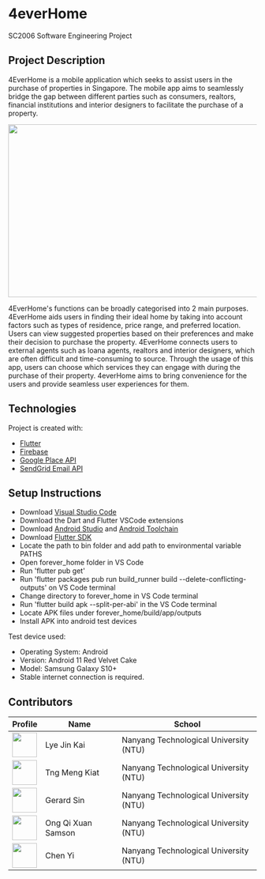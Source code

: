 # 4everHome
SC2006 Software Engineering Project

## Project Description
<p align="justify"> 
  
  4EverHome is a mobile application which seeks to assist users in the purchase of properties in Singapore. The mobile app aims to seamlessly bridge the gap between different parties such as consumers, realtors, financial institutions and interior designers to facilitate the purchase of a property.
  
  <p align="center">
    <img width="650" height="350" src='https://user-images.githubusercontent.com/77598625/229779826-5a7a40be-6bef-451c-9348-327a1d9d5475.png'>
  </p>

  4EverHome's functions can be broadly categorised into 2 main purposes.
  4EverHome aids users in finding their ideal home by taking into account factors such as types of residence, price range, and preferred location. Users can view suggested properties based on their preferences and make their decision to purchase the property.
  4EverHome connects users to external agents such as loana agents, realtors and interior designers, which are often difficult and time-consuming to source. Through the usage of this app, users can choose which services they can engage with during the purchase of their property. 4everHome aims to bring convenience for the users and provide seamless user experiences for them.
</p>


## Technologies

Project is created with:

- [Flutter](https://docs.flutter.dev/get-started/install)
- [Firebase](https://firebase.google.com/)
- [Google Place API](https://developers.google.com/maps/documentation/places/web-service)
- [SendGrid Email API](https://sendgrid.com/solutions/email-api/)


## Setup Instructions

- Download [Visual Studio Code](https://code.visualstudio.com/download)
- Download the Dart and Flutter VSCode extensions
- Download [Android Studio](https://developer.android.com/studio/install) and [Android Toolchain](https://developer.android.com/ndk/downloads)
- Download [Flutter SDK](https://docs.flutter.dev/release/archive)
- Locate the path to bin folder and add path to environmental variable PATHS
- Open forever_home folder in VS Code
- Run 'flutter pub get'
- Run 'flutter packages pub run build_runner build --delete-conflicting-outputs' on VS Code terminal
- Change directory to forever_home in VS Code terminal
- Run 'flutter build apk --split-per-abi' in the VS Code terminal
- Locate APK files under forever_home/build/app/outputs
- Install APK into android test devices

Test device used:
- Operating System: Android 
- Version: Android 11 Red Velvet Cake
- Model: Samsung Galaxy S10+
- Stable internet connection is required.


## Contributors

| Profile                                                                                                                                           | Name             | School                                 |
| ------------------------------------------------------------------------------------------------------------------------------------------------- | ---------------- | -------------------------------------- |
| <a href='https://github.com/jklye' title='jklye'> <img src='https://github.com/jklye.png' height='50' width='50'/></a> | Lye Jin Kai       | Nanyang Technological University (NTU) |
| <a href='https://github.com/kiatCodes' title='kiatCodes'> <img src='https://github.com/kiatCodes.png' height='50' width='50'/></a>                   | Tng Meng Kiat | Nanyang Technological University (NTU) |
| <a href='https://github.com/jialatsin' title='jialatsin'> <img src='https://github.com/jialatsin.png' height='50' width='50'/></a>                   | Gerard Sin | Nanyang Technological University (NTU) |
| <a href='https://github.com/SamsonOngqx' title='SamsonOngqx'> <img src='https://github.com/SamsonOngqx.png' height='50' width='50'/></a>                   | Ong Qi Xuan Samson | Nanyang Technological University (NTU) |
| <a href='https://github.com/chenyi1491' title='chenyi1491'> <img src='https://github.com/chenyi1491.png' height='50' width='50'/></a>                   | Chen Yi | Nanyang Technological University (NTU) |


